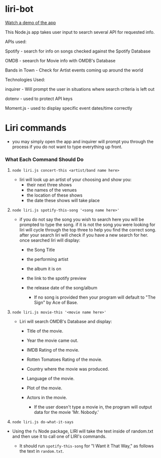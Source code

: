 # liri-bot

 [Watch a demo of the app](assets/liri-demo.webm)

This Node.js app takes user input to search several API for requested info.

APIs used:

Spotify - search for info on songs checked against the Spotify Database

OMDB - seearch for Movie info with OMDB's Database

Bands in Town - Check for Artist events coming up around the world

Technologies Used:

inquirer - Will prompt the user in situations where search criteria is left out

dotenv - used to protect API keys

Moment.js - used to display specific event dates/time correctly

# Liri commands

- you may simply open the app and inquirer will prompt you through the process if you do not want to type everything up front.

### What Each Command Should Do

1. `node liri.js concert-this <artist/band name here>`
   - liri will look up an artist of your choosing and show you:
        - their next three shows
        - the names of the venues
        - the location of these shows
        - the date these shows will take place


2. `node liri.js spotify-this-song '<song name here>'`
     - if you do not say the song you wish to search here you will be prompted to type the song. if it is not the song you were looking for liri will cycle through the top three to help you find the correct song. after your search liri will check if you have a new search for her. once searched liri will display:
        - the Song Title
        - the performing artist
        - the album it is on
        - the link to the spotify preview
        - the release date of the song/album

           * If no song is provided then your program will default to "The Sign" by Ace of Base.


3. `node liri.js movie-this '<movie name here>'`
    - Liri will search OMDB's Database and display:
        - Title of the movie.
        - Year the movie came out.
        - IMDB Rating of the movie.
        - Rotten Tomatoes Rating of the movie.
        - Country where the movie was produced.
        - Language of the movie.
        - Plot of the movie.
        - Actors in the movie.

           * If the user doesn't type a movie in, the program will output data for the movie 'Mr. Nobody.'

4. `node liri.js do-what-it-says`

  * Using the `fs` Node package, LIRI will take the text inside of random.txt and then use it to call one of LIRI's commands.

     * It should run `spotify-this-song` for "I Want it That Way," as follows the text in `random.txt`.


 
